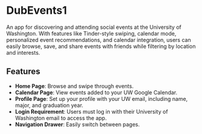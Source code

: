 # DubEvents1
An app for discovering and attending social events at the University of Washington. With features like Tinder-style swiping, calendar mode, personalized event recommendations, and calendar integration, users can easily browse, save, and share events with friends while filtering by location and interests.

## Features
- **Home Page**: Browse and swipe through events.
- **Calendar Page**: View events added to your UW Google Calendar.
- **Profile Page**: Set up your profile with your UW email, including name, major, and graduation year.
- **Login Requirement**: Users must log in with their University of Washington email to access the app.
- **Navigation Drawer**: Easily switch between pages.

